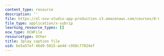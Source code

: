 ```yaml
---
content_type: resource
description: ''
file: https://ol-ocw-studio-app-production.s3.amazonaws.com/courses/8-01sc-classical-mechanics-fall-2016/be5a57ef46d95815ae4dc958c77024ef_X9K8LT7SCZ0.vtt
file_type: application/x-subrip
learning_resource_types: []
ocw_type: OCWFile
resourcetype: Other
title: 3play caption file
uid: be5a57ef-46d9-5815-ae4d-c958c77024ef
---
```

